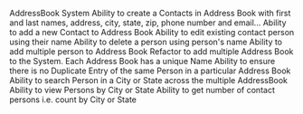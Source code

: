 AddressBook System
Ability to create a Contacts in Address Book with first and last names, address, city, state, zip, phone number and email...
Ability to add a new Contact to Address Book
Ability to edit existing contact person using their name
Ability to delete a person using person's name 
Ability to add multiple person to Address Book
Refactor to add multiple Address Book to the System. Each Address Book has a unique Name 
Ability to ensure there is no Duplicate Entry of the same Person in a particular Address Book 
Ability to search Person in a City or State across the multiple AddressBook 
Ability to view Persons by City or State 
Ability to get number of contact persons i.e. count by City or State
